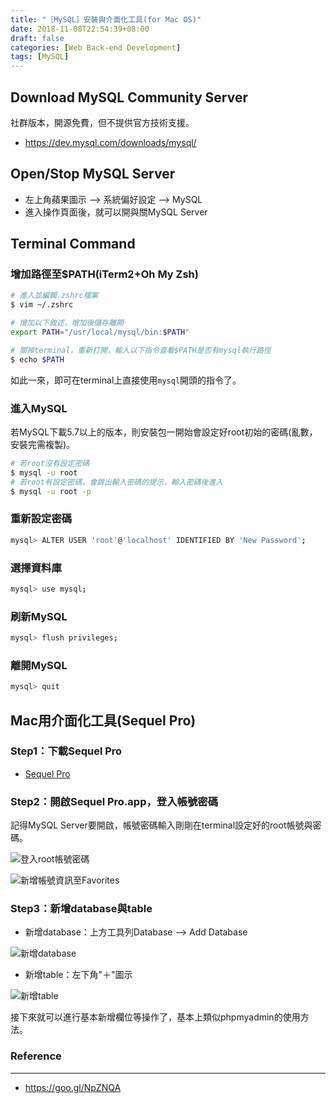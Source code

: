 ```yaml
---
title: "［MySQL］安裝與介面化工具(for Mac OS)"
date: 2018-11-08T22:54:39+08:00
draft: false
categories: [Web Back-end Development]
tags: [MySQL]
---
```


## Download MySQL Community Server

社群版本，開源免費，但不提供官方技術支援。

* https://dev.mysql.com/downloads/mysql/

## Open/Stop MySQL Server

* 左上角蘋果圖示 --> 系統偏好設定 --> MySQL
* 進入操作頁面後，就可以開與關MySQL Server

## Terminal Command

### 增加路徑至$PATH(iTerm2+Oh My Zsh)

```bash
# 進入並編輯.zshrc檔案
$ vim ~/.zshrc

# 增加以下敘述，增加後儲存離開
export PATH="/usr/local/mysql/bin:$PATH"

# 關掉terminal，重新打開，輸入以下指令查看$PATH是否有mysql執行路徑
$ echo $PATH
```

如此一來，即可在terminal上直接使用`mysql`開頭的指令了。

### 進入MySQL

若MySQL下載5.7以上的版本，則安裝包一開始會設定好root初始的密碼(亂數，安裝完需複製)。

```bash
# 若root沒有設定密碼
$ mysql -u root
# 若root有設定密碼，會跳出輸入密碼的提示，輸入密碼後進入
$ mysql -u root -p
```

### 重新設定密碼

```bash
mysql> ALTER USER 'root'@'localhost' IDENTIFIED BY 'New Password';
```

### 選擇資料庫

```bash
mysql> use mysql;
```

### 刷新MySQL

```bash
mysql> flush privileges;
```

### 離開MySQL

```bash
mysql> quit
```

## Mac用介面化工具(Sequel Pro)

### Step1：下載Sequel Pro

* [Sequel Pro](https://www.sequelpro.com/)

### Step2：開啟Sequel Pro.app，登入帳號密碼

記得MySQL Server要開啟，帳號密碼輸入剛剛在terminal設定好的root帳號與密碼。

![登入root帳號密碼](/18_11_08_mysql-install-for-mac/001.png)

![新增帳號資訊至Favorites](/18_11_08_mysql-install-for-mac/002.png)

### Step3：新增database與table

* 新增database：上方工具列Database --> Add Database

![新增database](/18_11_08_mysql-install-for-mac/003.png)

* 新增table：左下角"＋"圖示

![新增table](/18_11_08_mysql-install-for-mac/004.png)

接下來就可以進行基本新增欄位等操作了，基本上類似phpmyadmin的使用方法。

### Reference
---
* https://goo.gl/NpZNQA